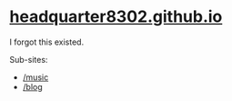 # [headquarter8302.github.io](https://headquarter8302.github.io)

I forgot this existed.

Sub-sites:

- [/music](https://github.com/headquarter8302/music)
- [/blog](https://github.com/headquarter8302/blog)
